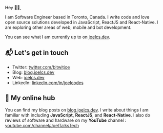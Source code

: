 Hey 👋🏻,

I am Software Engineer based in Toronto, Canada. I write code and love open source solutions developed in JavaScript, ReactJS and React-Native. I am exploring other areas of web, mobile and bot development.

You can see what I am currently up to on [joelcs.dev][1].

## 📬 Let's get in touch

- Twitter: [twitter.com/bitwitjoe][3]
- Blog: [blog.joelcs.dev][4]
- Web: [joelcs.dev][1]
- LinkedIn: [linkedin.com/in/joelcodes][2]

## 👷 My online hub 

You can find my blog posts on [blog.joelcs.dev][4]. I write about things
I am familiar with including **JavaScript**, **ReactJS**, and **React-Native**.
I also do reviews of software and hardware on my **YouTube** channel : [youtube.com/channel/JoelTalksTech][5]

[1]: https://joelcs.dev
[2]: https://www.linkedin.com/in/joelcodes
[3]: https://twitter.com/bitwitjoe
[4]: https://blog.joelcs.dev
[5]: https://www.youtube.com/channel/UCrFpkY4jGdvS6e-kZNemqWg

